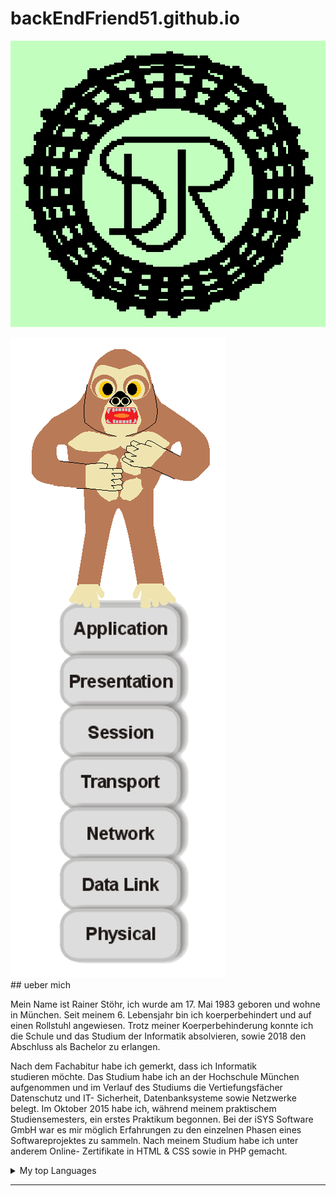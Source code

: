 <link href="style.css" rel="stylesheet"></link>

# backEndFriend51.github.io

<p align="center">
 <img alt="R and S on green background" src="Logo.png">
</p>
 
<div class="pict_1" >	
<img alt="R and S on green background" src="Turm_ggt.png">
</div>

<div >
## ueber mich
	
Mein Name ist Rainer Stöhr, ich wurde 
 am 17. Mai 1983 geboren und wohne in München.
Seit meinem 6. Lebensjahr bin ich koerperbehindert 
 und auf einen Rollstuhl angewiesen.
Trotz meiner Koerperbehinderung konnte ich 
 die Schule und das Studium der Informatik absolvieren,
sowie 2018 den Abschluss als Bachelor zu erlangen.
	
Nach dem Fachabitur habe ich gemerkt, dass ich Informatik  
studieren möchte. Das Studium habe ich an der Hochschule München 
aufgenommen und im Verlauf des Studiums die Vertiefungsfächer 
Datenschutz und IT- Sicherheit, Datenbanksysteme sowie Netzwerke belegt.
Im Oktober 2015 habe ich, während meinem praktischem Studiensemesters, 
ein erstes Praktikum begonnen. Bei der iSYS Software GmbH war es mir 
möglich Erfahrungen zu den einzelnen Phasen eines 
Softwareprojektes zu sammeln. Nach meinem Studium 
habe ich unter anderem Online- Zertifikate 
in HTML & CSS sowie in PHP gemacht.

</div>

<details>
 
<summary>My top Languages</summary>
		
| Rank | Languages     |
|-----:|---------------|
|     1|    Java       |
|     2|   HTML/CSS    |
|     3|     C++       |
	
</details>
 
---
	
